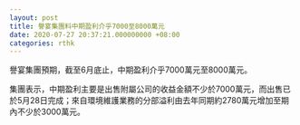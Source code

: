 ```yaml
---
layout: post
title: 譽宴集團料中期盈利介乎7000至8000萬元
date: 2020-07-27 20:37:21.000000000 +08:00
categories: rthk
---
```


譽宴集團預期，截至6月底止，中期盈利介乎7000萬元至8000萬元。

集團表示，中期盈利主要是出售附屬公司的收益金額不少於7000萬元，而出售已於5月28日完成；來自環境維護業務的分部溢利由去年同期約2780萬元增加至期內不少於3000萬元。
